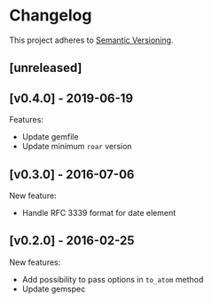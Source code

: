 # Changelog

This project adheres to [Semantic Versioning](http://semver.org/).

## [unreleased]

## [v0.4.0] - 2019-06-19

Features:

- Update gemfile
- Update minimum `roar` version

## [v0.3.0] - 2016-07-06

New feature:

- Handle RFC 3339 format for date element

## [v0.2.0] - 2016-02-25

New features:

- Add possibility to pass options in `to_atom` method
- Update gemspec
